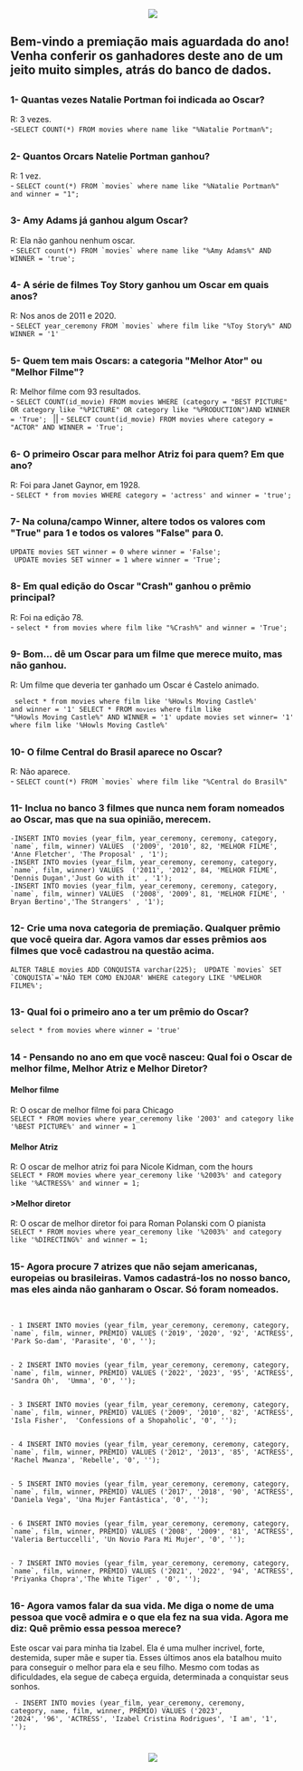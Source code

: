<p align="center"><img src= "https://www.tenhomaisdiscosqueamigos.com/wp-content/uploads/2017/02/oscar-logotipo.jpg"></p>


## Bem-vindo a premiação mais aguardada do ano! Venha conferir os ganhadores deste ano de um jeito muito simples, atrás do banco de dados.

##

<h3> 1- Quantas vezes Natalie Portman foi indicada ao Oscar? </h3>
 R: 3 vezes. <br>
 -<code>SELECT COUNT(*) FROM movies where name like "%Natalie Portman%"; </code>
 
 ##
 <h3> 2- Quantos Orcars Natelie Portman ganhou? </h3>
 R: 1 vez. <br>
 - <code>SELECT count(*) FROM `movies` where name like "%Natalie Portman%" and winner = "1"; </code>
 
 ##
 <h3> 3- Amy Adams já ganhou algum Oscar?</h3>
 R: Ela não ganhou nenhum oscar. <br>
 - <code>SELECT count(*) FROM `movies` where name like "%Amy Adams%" AND WINNER = 'true'; </code>
 
 ##
 <h3 > 4- A série de filmes Toy Story ganhou um Oscar em quais anos? </h3>
 R: Nos anos de 2011 e 2020. <br> 
 - <code>SELECT year_ceremony FROM `movies` where film like "%Toy Story%" AND WINNER = '1'</code>
 
 ##
 <h3> 5- Quem tem mais Oscars: a categoria "Melhor Ator" ou "Melhor Filme"?</h3>
 R: Melhor filme com 93 resultados. <br> 
 - <code>SELECT COUNT(id_movie) FROM movies WHERE (category = "BEST PICTURE" OR category like "%PICTURE" OR category like "%PRODUCTION")AND WINNER = 'True'; </code> || - <code>SELECT count(id_movie) FROM movies where category = "ACTOR" AND WINNER = 'True'; </code>
 
 ##
 <h3> 6- O primeiro Oscar para melhor Atriz foi para quem? Em que ano?</h3>
 R: Foi para Janet Gaynor, em 1928. <br>
 - <code>SELECT * from movies WHERE category = 'actress' and winner = 'true';</code>
 
 ##
 <h3> 7- Na coluna/campo Winner, altere todos os valores com "True" para 1 e todos os valores "False" para 0. </h3>
<code>UPDATE movies SET winner = 0 where winner = 'False';
 UPDATE movies SET winner = 1 where winner = 'True';</code>
 
 ##
 <h3> 8- Em qual edição do Oscar "Crash" ganhou o prêmio principal? </h3>
 R: Foi na edição 78. <br>
 - <code>select * from movies where film like "%Crash%" and winner = 'True';</code>
 
 ##
 <h3> 9- Bom... dê um Oscar para um filme que merece muito, mas não ganhou. </h3>
 R: Um filme que deveria ter ganhado um Oscar é Castelo animado.
 
<code> select * from movies where film like '%Howls Moving Castle%' and winner = '1'
SELECT * FROM `movies` where film like "%Howls Moving Castle%" AND WINNER = '1'
update movies set winner= '1' where film like '%Howls Moving Castle%'
</code>

##
<h3> 10- O filme Central do Brasil aparece no Oscar? </h3>
R: Não aparece.<br> 
- <code>SELECT count(*) FROM `movies` where film like "%Central do Brasil%"</code>
 
 ##
 <h3> 11- Inclua no banco 3 filmes que nunca nem foram nomeados ao Oscar, mas que na sua opinião, merecem.</h3>
 <code>-INSERT INTO movies (year_film, year_ceremony, ceremony, category, `name`, film, winner) VALUES  ('2009', '2010', 82, 'MELHOR FILME', 'Anne Fletcher', 'The Proposal' , '1');
-INSERT INTO movies (year_film, year_ceremony, ceremony, category, `name`, film, winner) VALUES  ('2011', '2012', 84, 'MELHOR FILME', 'Dennis Dugan','Just Go with it' , '1'); 
-INSERT INTO movies (year_film, year_ceremony, ceremony, category, `name`, film, winner) VALUES  ('2008', '2009', 81, 'MELHOR FILME', ' Bryan Bertino','The Strangers' , '1'); </code>
 
 ##
 <h3> 12- Crie uma nova categoria de premiação. Qualquer prêmio que você queira dar. Agora vamos dar esses prêmios aos filmes que você cadastrou na questão acima.</h3>
 <code>ALTER TABLE movies ADD CONQUISTA varchar(225);  UPDATE `movies` SET `CONQUISTA`='NÃO TEM COMO ENJOAR' WHERE category LIKE '%MELHOR FILME%';
</code>

##
<h3> 13- Qual foi o primeiro ano a ter um prêmio do Oscar?</h3>
<code>select * from movies where winner = 'true'</code>

##
<h3> 14 - Pensando no ano em que você nasceu: Qual foi o Oscar de melhor filme, Melhor Atriz e Melhor Diretor?</h3>

<h4> Melhor filme</h4>
R: O oscar de melhor filme foi para Chicago <br>
<code>SELECT * FROM movies where year_ceremony like '2003' and category like '%BEST PICTURE%' and winner = 1 </code>

<h4>Melhor Atriz</h4>
R: O oscar de melhor atriz foi para Nicole Kidman, com the hours <br>
<code>SELECT * FROM movies where year_ceremony like '%2003%' and category like '%ACTRESS%' and winner = 1;</code>

<h4>>Melhor diretor</h4>
R: O oscar de melhor diretor foi para Roman Polanski com O pianista <br>
<code>SELECT * FROM movies where year_ceremony like '%2003%' and category like '%DIRECTING%' and winner = 1;</code>
 
 
 ##
 <h3>15- Agora procure 7 atrizes que não sejam americanas, europeias ou brasileiras.  Vamos cadastrá-los no nosso banco, mas eles ainda não ganharam o Oscar. Só foram nomeados.</h3> <br>
 <code>
- 1 INSERT INTO movies (year_film, year_ceremony, ceremony, category, `name`, film, winner, PRÊMIO) VALUES ('2019', '2020', '92', 'ACTRESS', 'Park So-dam', 'Parasite', '0', ''); 
<br>
- 2 INSERT INTO movies (year_film, year_ceremony, ceremony, category, `name`, film, winner, PRÊMIO) VALUES ('2022', '2023', '95', 'ACTRESS', 'Sandra Oh',  'Umma', '0', '');
<br>
- 3 INSERT INTO movies (year_film, year_ceremony, ceremony, category, `name`, film, winner, PRÊMIO) VALUES ('2009', '2010', '82', 'ACTRESS', 'Isla Fisher',  'Confessions of a Shopaholic', '0', '');  
<br>
- 4 INSERT INTO movies (year_film, year_ceremony, ceremony, category, `name`, film, winner, PRÊMIO) VALUES ('2012', '2013', '85', 'ACTRESS', 'Rachel Mwanza', 'Rebelle', '0', '');  
<br>
- 5 INSERT INTO movies (year_film, year_ceremony, ceremony, category, `name`, film, winner, PRÊMIO) VALUES ('2017', '2018', '90', 'ACTRESS', 'Daniela Vega', 'Una Mujer Fantástica', '0', '');
<br>
- 6 INSERT INTO movies (year_film, year_ceremony, ceremony, category, `name`, film, winner, PRÊMIO) VALUES ('2008', '2009', '81', 'ACTRESS', 'Valeria Bertuccelli', 'Un Novio Para Mi Mujer', '0', '');
<br>
- 7 INSERT INTO movies (year_film, year_ceremony, ceremony, category, `name`, film, winner, PRÊMIO) VALUES ('2021', '2022', '94', 'ACTRESS', 'Priyanka Chopra','The White Tiger' , '0', '');</code>
 
 
 ##
 <h3>16- Agora vamos falar da sua vida. Me diga o nome de uma pessoa que você admira e o que ela fez na sua vida. Agora me diz: Quê prêmio essa pessoa merece? </h3>
Este oscar vai para minha tia Izabel. Ela é uma mulher incrivel, forte, destemida, super mãe e super tia. Esses últimos anos ela batalhou muito para conseguir o melhor para ela e seu filho. Mesmo com todas as dificuldades, ela segue de cabeça erguida, determinada a conquistar seus sonhos.

<code> - INSERT INTO movies (year_film, year_ceremony, ceremony, category, `name`, film, winner, PRÊMIO) VALUES ('2023', '2024', '96', 'ACTRESS', 'Izabel Cristina Rodrigues', 'I am', '1', ''); 
</code>
 
 #
 <p align="center"> <img src= "https://user-images.githubusercontent.com/125033731/236519898-326fac96-80e3-4a93-b48d-1e29715a888b.png"> </p>
